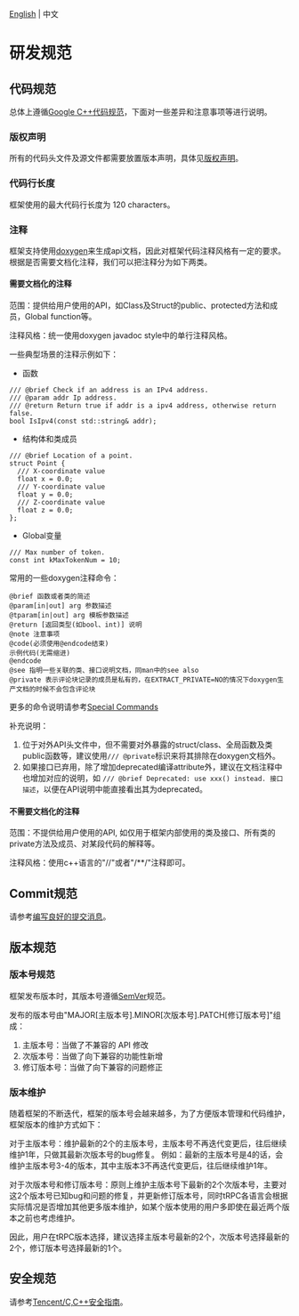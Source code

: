 [English](DEVELOP_SPECIFICATIONS.md) | 中文

# 研发规范

## 代码规范
总体上遵循[Google C++代码规范](https://google.github.io/styleguide/cppguide.html)，下面对一些差异和注意事项等进行说明。

### 版权声明
所有的代码头文件及源文件都需要放置版本声明，具体见[版权声明](CONTRIBUTING.zh_CN.md#版权声明)。

### 代码行长度
框架使用的最大代码行长度为 120 characters。

### 注释

框架支持使用[doxygen](https://www.doxygen.nl/)来生成api文档，因此对框架代码注释风格有一定的要求。根据是否需要文档化注释，我们可以把注释分为如下两类。

#### 需要文档化的注释

范围：提供给用户使用的API，如Class及Struct的public、protected方法和成员，Global function等。

注释风格：统一使用doxygen javadoc style中的单行注释风格。

一些典型场景的注释示例如下：

- 函数
```
/// @brief Check if an address is an IPv4 address.
/// @param addr Ip address.
/// @return Return true if addr is a ipv4 address, otherwise return false.
bool IsIpv4(const std::string& addr);
```

- 结构体和类成员
```
/// @brief Location of a point.
struct Point {
  /// X-coordinate value
  float x = 0.0;
  /// Y-coordinate value
  float y = 0.0;
  /// Z-coordinate value
  float z = 0.0;
};
```

- Global变量

```
/// Max number of token.
const int kMaxTokenNum = 10; 
```

常用的一些doxygen注释命令：
```
@brief 函数或者类的简述
@param[in|out] arg 参数描述
@tparam[in|out] arg 模板参数描述
@return [返回类型(如bool、int)] 说明
@note 注意事项
@code(必须使用@endcode结束)
示例代码(无需缩进)
@endcode
@see 指明一些关联的类、接口说明文档，同man中的see also
@private 表示评论块记录的成员是私有的，在EXTRACT_PRIVATE=NO的情况下doxygen生产文档的时候不会包含评论块
```
更多的命令说明请参考[Special Commands](https://www.doxygen.nl/manual/commands.html)

补充说明：
1. 位于对外API头文件中，但不需要对外暴露的struct/class、全局函数及类public函数等，建议使用`/// @private`标识来将其排除在doxygen文档外。
2. 如果接口已弃用，除了增加deprecated编译attribute外，建议在文档注释中也增加对应的说明，如 `/// @brief Deprecated: use xxx() instead. 接口描述`，以便在API说明中能直接看出其为deprecated。

#### 不需要文档化的注释
范围：不提供给用户使用的API, 如仅用于框架内部使用的类及接口、所有类的private方法及成员、对某段代码的解释等。

注释风格：使用c++语言的"//"或者"/**/"注释即可。

## Commit规范

请参考[编写良好的提交消息](CONTRIBUTING_zh.md#编写良好的提交消息)。

## 版本规范

### 版本号规范
框架发布版本时，其版本号遵循[SemVer](https://semver.org/)规范。

发布的版本号由"MAJOR[主版本号].MINOR[次版本号].PATCH[修订版本号]"组成：

1. 主版本号：当做了不兼容的 API 修改
2. 次版本号：当做了向下兼容的功能性新增
3. 修订版本号：当做了向下兼容的问题修正

### 版本维护
随着框架的不断迭代，框架的版本号会越来越多，为了方便版本管理和代码维护，框架版本的维护方式如下：

对于主版本号：维护最新的2个的主版本号，主版本号不再迭代变更后，往后继续维护1年，只做其最新次版本号的bug修复。
例如：最新的主版本号是4的话，会维护主版本号3-4的版本，其中主版本3不再迭代变更后，往后继续维护1年。

对于次版本号和修订版本号：原则上维护主版本号下最新的2个次版本号，主要对这2个版本号已知bug和问题的修复，并更新修订版本号，同时tRPC各语言会根据实际情况是否增加其他更多版本维护，如某个版本使用的用户多即使在最近两个版本之前也考虑维护。

因此，用户在tRPC版本选择，建议选择主版本号最新的2个，次版本号选择最新的2个，修订版本号选择最新的1个。

## 安全规范

请参考[Tencent/C,C++安全指南](https://github.com/Tencent/secguide/blob/main/C,C++%E5%AE%89%E5%85%A8%E6%8C%87%E5%8D%97.md)。